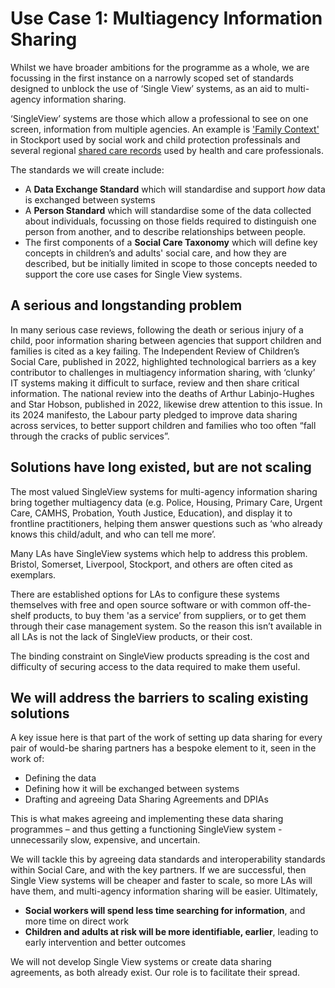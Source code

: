 # Use Case 1: Multiagency Information Sharing

Whilst we have broader ambitions for the programme as a whole, we are focussing in the first instance on a narrowly scoped set of standards designed to unblock the use of ‘Single View’ systems, as an aid to multi-agency information sharing.  

‘SingleView’ systems are those which allow a professional to see on one screen, information from multiple agencies. An example is ['Family Context'](https://www.stockport.gov.uk/news/stockport-council-to-showcase-award-winning-family-context-tool) in Stockport used by social work and child protection professinals and several regional [shared care records](https://transform.england.nhs.uk/information-governance/guidance/summary-of-information-governance-framework-shared-care-records/) used by health and care professionals.

The standards we will create include: 
- A **Data Exchange Standard** which will standardise and support *how* data is exchanged between systems
- A **Person Standard** which will standardise some of the data collected about individuals, focussing on those fields required to distinguish one person from another, and to describe relationships between people.
- The first components of a **Social Care Taxonomy** which will define key concepts in children’s and adults' social care, and how they are described, but be initially limited in scope to those concepts needed to support the core use cases for Single View systems. 

## A serious and longstanding problem
In many serious case reviews, following the death or serious injury of a child, poor information sharing between agencies that support children and families is cited as a key failing. The Independent Review of Children’s Social Care, published in 2022, highlighted technological barriers as a key contributor to challenges in multiagency information sharing, with ‘clunky’ IT systems making it difficult to surface, review and then share critical information. The national review into the deaths of Arthur Labinjo-Hughes and Star Hobson, published in 2022, likewise drew attention to this issue. In its 2024 manifesto, the Labour party pledged to improve data sharing across services, to better support children and families who too often “fall through the cracks of public services”. 

## Solutions have long existed, but are not scaling
The most valued SingleView systems for multi-agency information sharing bring together multiagency data (e.g. Police, Housing, Primary Care, Urgent Care, CAMHS, Probation, Youth Justice, Education), and display it to frontline practitioners, helping them answer questions such as ‘who already knows this child/adult, and who can tell me more’.  

Many LAs have SingleView systems which help to address this problem. Bristol, Somerset, Liverpool, Stockport, and others are often cited as exemplars.  

There are established options for LAs to configure these systems themselves with free and open source software or with common off-the-shelf products, to buy them 'as a service’ from suppliers, or to get them through their case management system. So the reason this isn’t available in all LAs is not the lack of SingleView products, or their cost. 

The binding constraint on SingleView products spreading is the cost and difficulty of securing access to the data required to make them useful. 

## We will address the barriers to scaling existing solutions
A key issue here is that part of the work of setting up data sharing for every pair of would-be sharing partners has a bespoke element to it, seen in the work of: 
- Defining the data
- Defining how it will be exchanged between systems
- Drafting and agreeing Data Sharing Agreements and DPIAs

This is what makes agreeing and implementing these data sharing programmes – and thus getting a functioning SingleView system - unnecessarily slow, expensive, and uncertain.  

We will tackle this by agreeing data standards and interoperability standards within Social Care, and with the key partners. If we are successful, then Single View systems will be cheaper and faster to scale, so more LAs will have them, and multi-agency information sharing will be easier. Ultimately,  
- **Social workers will spend less time searching for information**, and more time on direct work
- **Children and adults at risk will be more identifiable, earlier**, leading to early intervention and better outcomes

We will not develop Single View systems or create data sharing agreements, as both already exist. Our role is to facilitate their spread.  
